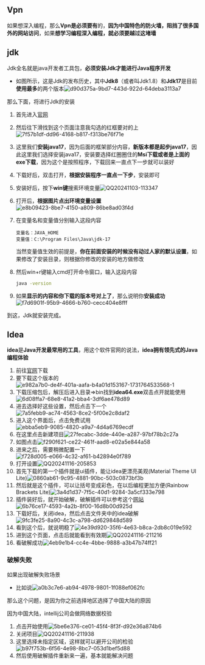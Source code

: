 ## Vpn

如果想深入编程，那么**Vpn是必须要有**的，**因为中国特色的防火墙，阻挡了很多国外的网站访问**，如果**想学习编程深入编程，就必须要越过这堵墙**

## jdk

Jdk全名就是java开发者工具包，**必须安装Jdk才能进行Java程序开发**

- 如图所示，这是Jdk的发布历史，其中**Jdk8**（或者叫Jdk1.8）和**Jdk17**是目前**使用最多**的两个版本![d90d375a-9bd7-443d-922d-64deba3113a7](./学习工具.assets/d90d375a-9bd7-443d-922d-64deba3113a7.png)

那么下面，将进行Jdk的安装

1. 首先进入[官网](https://www.oracle.com/cn/java/technologies/downloads/)

2. 然后往下滑找到这个页面注意我勾选的红框要对的上![7f57b1df-dd96-4168-b817-f313be76f71e](./学习工具.assets/7f57b1df-dd96-4168-b817-f313be76f71e.png)

3. 这里我们**安装java17**，因为后面的框架部分内容，**新版本都是起步java17**，因此这里我们选择安装java17，安装要选择红圈圈住的**Msi下载或者是上面的exe下载**，因为这个是按照程序，下载回来一直点下一步就可以装好

4. 下载好后，双击打开，**根据安装程序一直点一下步**，安装即可

5. 安装好后，按下**win键**搜索环境变量![QQ20241103-113347](./学习工具.assets/QQ20241103-113347.png)

6. 打开后，**根据图片点出环境变量设置**![e8b09423-8be7-4150-a809-86be8ad03f4d](./学习工具.assets/e8b09423-8be7-4150-a809-86be8ad03f4d.png)

7. 在变量名和变量值分别输入这段内容

   ```
   变量名：JAVA_HOME
   变量值：C:\Program Files\Java\jdk-17
   ```

   当然变量值生效的前提是，**你在前面安装的时候没有动过人家的默认设置**，如果修改了安装目录，则根据你修改的安装的地方做修改

8. 然后win+r键输入cmd打开命令窗口，输入这段内容

   ```cmd
   java -version
   ```

9. 如果**显示的内容和你下载的版本号对上了**，那么说明你**安装成功**![f7d6901f-95b9-4666-b760-cecc404e8fff](./学习工具.assets/f7d6901f-95b9-4666-b760-cecc404e8fff.png)

到这，Jdk就安装完成。

## Idea

**idea**是**Java开发最常用的工具**，用这个软件官网的说法，**idea拥有领先式的Java编程体验**

1. 前往[官网](https://www.jetbrains.com.cn/idea/download/other.html)下载
2. 要下载这个版本的![e982a7b0-de4f-401a-aafa-b4a01d153167-1731764533568-1](./学习工具.assets/e982a7b0-de4f-401a-aafa-b4a01d153167-1731764533568-1.png)
3. 下载压缩包后，解压后进入目录=>bin找到**idea64.exe**双击点开就能使用![6d08ffa7-68e8-41a2-bba4-3df6ae478d89](./学习工具.assets/6d08ffa7-68e8-41a2-bba4-3df6ae478d89.png)
4. 进去选择好这些设置，然后点击下一个![7a5febb9-ac74-4563-8ce2-5f00e2c8daf2](./学习工具.assets/7a5febb9-ac74-4563-8ce2-5f00e2c8daf2.png)
5. 进入这个界面后，点击免费试用![ebba5eb9-9085-4820-a9a7-4d4a6769ecdf](./学习工具.assets/ebba5eb9-9085-4820-a9a7-4d4a6769ecdf.png)
6. 在这里点击新建项目![27fecabc-3dde-440e-a287-97bf78b2c27a](./学习工具.assets/27fecabc-3dde-440e-a287-97bf78b2c27a.png)
7. 如图点击![f290f621-ce22-461f-aad8-e02a5e844a58](./学习工具.assets/f290f621-ce22-461f-aad8-e02a5e844a58.png)
8. 进来之后，需要稍微配置一下![f728d005-e066-4c32-af61-b42894e0f789](./学习工具.assets/f728d005-e066-4c32-af61-b42894e0f789.png)
9. 打开设置![QQ20241116-205853](./学习工具.assets/QQ20241116-205853.png)
10. 首先下载的第一个插件就是ui插件，能让idea更漂亮美观(Material Theme UI Lite)![0860ab61-9c95-4881-90bc-503c0873bf3b](./学习工具.assets/0860ab61-9c95-4881-90bc-503c0873bf3b.png)
11. 然后就是这个插件，可以让括号变成彩色，在以后编程更加方便(Rainbow Brackets Lite)![3a4d1d37-7f5c-40d1-9284-3a5cf333e798](./学习工具.assets/3a4d1d37-7f5c-40d1-9284-3a5cf333e798.png)
12. 插件装好后，就开始破解，破解插件可以参考这个[网站](read://https_blog.csdn.net/?url=https%3A%2F%2Fblog.csdn.net%2Fweixin_48050899%2Farticle%2Fdetails%2F141721188)![6b76ce17-4593-4a2b-8f00-16d8b00d925d](./学习工具.assets/6b76ce17-4593-4a2b-8f00-16d8b00d925d.png)
13. 下载好后，关闭idea，然后点击文件夹中的idea破解![9fc3fe25-8a90-4c3c-a798-dd629848d589](./学习工具.assets/9fc3fe25-8a90-4c3c-a798-dd629848d589.png)
14. 看到这个后，就说明稳了![4e39d920-35f6-4e63-b8ca-2db8c019e592](./学习工具.assets/4e39d920-35f6-4e63-b8ca-2db8c019e592.png)
15. 进到这个页面，点击后就能看到有效期![QQ20241116-211216](./学习工具.assets/QQ20241116-211216.png)
16. 看破解成功![4eb9e1b4-cc4e-4bbe-9888-a3b47b74ff21](./学习工具.assets/4eb9e1b4-cc4e-4bbe-9888-a3b47b74ff21.png)

### 破解失败

如果出现破解失败场景

- 比如说![a0b3c7e6-ab94-4978-9801-1f088ef062fc](./学习工具.assets/a0b3c7e6-ab94-4978-9801-1f088ef062fc.png)

那么这个问题，是因为你之前选择地区选择了中国大陆的原因

因为中国大陆，intellij公司会做网络数据校验

1. 点击开始使用![5be6e376-ce01-45f4-8f3f-d92e36a874b6](./学习工具.assets/5be6e376-ce01-45f4-8f3f-d92e36a874b6.png)
2. 关闭项目![QQ20241116-211938](./学习工具.assets/QQ20241116-211938.png)
3. 这里选择未指定区域，这样就可以避开公司的检验![b97f753b-6f56-4e98-8bc7-053d1bef5d88](./学习工具.assets/b97f753b-6f56-4e98-8bc7-053d1bef5d88.png)
4. 然后使用破解插件重新来一遍，基本就能解决问题

